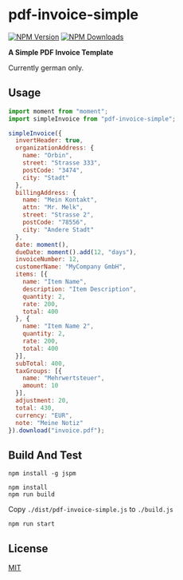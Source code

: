# pdf-invoice-simple
[![NPM Version][npm-image]][downloads-url] [![NPM Downloads][downloads-image]][downloads-url]

**A Simple PDF Invoice Template**

Currently german only.

## Usage

```javascript
import moment from "moment";
import simpleInvoice from "pdf-invoice-simple";

simpleInvoice({
  invertHeader: true,
  organizationAddress: {
    name: "Orbin",
    street: "Strasse 333",
    postCode: "3474",
    city: "Stadt"
  },
  billingAddress: {
    name: "Mein Kontakt",
    attn: "Mr. Melk",
    street: "Strasse 2",
    postCode: "78556",
    city: "Andere Stadt"
  },
  date: moment(),
  dueDate: moment().add(12, "days"),
  invoiceNumber: 12,
  customerName: "MyCompany GmbH",
  items: [{
    name: "Item Name",
    description: "Item Description",
    quantity: 2,
    rate: 200,
    total: 400
  }, {
    name: "Item Name 2",
    quantity: 2,
    rate: 200,
    total: 400
  }],
  subTotal: 400,
  taxGroups: [{
    name: "Mehrwertsteuer",
    amount: 10
  }],
  adjustment: 20,
  total: 430,
  currency: "EUR",
  note: "Meine Notiz"
}).download("invoice.pdf");
```

## Build And Test

    npm install -g jspm
    
    npm install
    npm run build

Copy `./dist/pdf-invoice-simple.js` to `./build.js`

    npm run start

## License

[MIT](LICENSE)

[downloads-image]: https://img.shields.io/npm/dm/pdf-invoice-simple.svg
[downloads-url]: https://npmjs.org/package/pdf-invoice-simple
[npm-image]: https://img.shields.io/npm/v/pdf-invoice-simple.svg
[npm-url]: https://npmjs.org/package/pdf-invoice-simple
